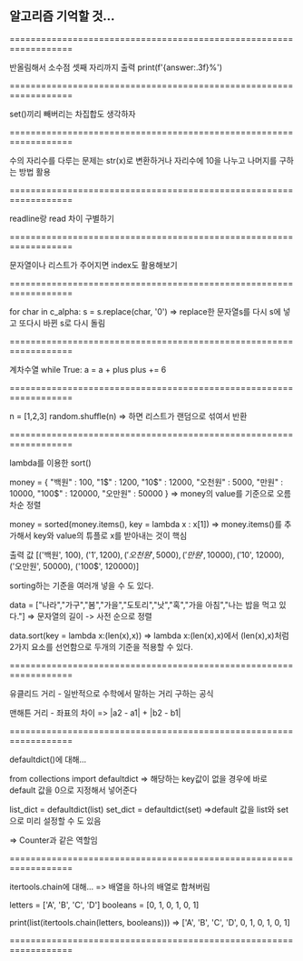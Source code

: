 ## 알고리즘 기억할 것...

==================================================================

반올림해서 소수점 셋째 자리까지 출력
print(f'{answer:.3f}%')

==================================================================

set()끼리 빼버리는 차집합도 생각하자

==================================================================

수의 자리수를 다루는 문제는 str(x)로 변환하거나 자리수에 10을 나누고 나머지를 구하는 방법 활용

==================================================================

readline랑 read 차이 구별하기

==================================================================

문자열이나 리스트가 주어지면 index도 활용해보기

==================================================================

for char in c_alpha:
    s = s.replace(char, '0')
=> replace한 문자열s를 다시 s에 넣고 또다시 바뀐 s로 다시 돌림

==================================================================

계차수열
while True:
        a = a + plus
        plus += 6

==================================================================

n = [1,2,3]
random.shuffle(n) => 하면 리스트가 랜덤으로 섞여서 반환

==================================================================

lambda를 이용한 sort()

money = { "백원" : 100, "1$" : 1200, "10$" : 12000, "오천원" : 5000, "만원" : 10000, "100$" : 120000, "오만원" : 50000 }
=> money의 value를 기준으로 오름차순 정렬

money = sorted(money.items(), key = lambda x : x[1]) 
=> money.items()를 추가해서 key와 value의 튜플로 x를 받아내는 것이 핵심

출력 값 
[('백원', 100), ('1$', 1200), ('오천원', 5000), ('만원', 10000), ('10$', 12000), ('오만원', 50000), ('100$', 120000)]

sorting하는 기준을 여러개 넣을 수 도 있다.

data = ["나라","가구","봄","가을","도토리","낫","혹","가을 아침","나는 밥을 먹고 있다."]
=> 문자열의 길이 -> 사전 순으로 정렬

data.sort(key = lambda x:(len(x),x))
=> lambda x:(len(x),x)에서 (len(x),x)처럼 2가지 요소를 선언함으로 두개의 기준을 적용할 수 있다.

==================================================================

유클리드 거리 - 일반적으로 수학에서 말하는 거리 구하는 공식

맨해튼 거리 - 좌표의 차이 => |a2 - a1| + |b2 - b1|

==================================================================

defaultdict()에 대해... 

from collections import defaultdict
=> 해당하는 key값이 없을 경우에 바로 default 값을 0으로 지정해서 넣어준다

list_dict = defaultdict(list)
set_dict = defaultdict(set)
=>default 값을 list와 set으로 미리 설정할 수 도 있음

=> Counter과 같은 역할임 

==================================================================

itertools.chain에 대해...
=> 배열을 하나의 배열로 합쳐버림

letters = ['A', 'B', 'C', 'D']
booleans = [0, 1, 0, 1, 0, 1]

print(list(itertools.chain(letters, booleans)))
=> ['A', 'B', 'C', 'D', 0, 1, 0, 1, 0, 1]

==================================================================

